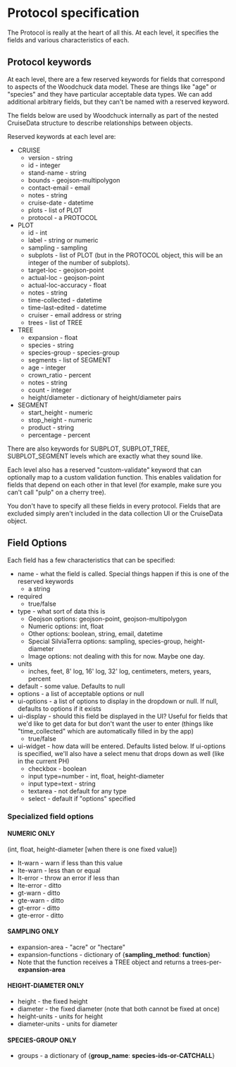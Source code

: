 # Protocol specification

The Protocol is really at the heart of all this.  At each level, it specifies
the fields and various characteristics of each.

## Protocol keywords

At each level, there are a few reserved keywords for fields that correspond to
aspects of the Woodchuck data model.  These are things like "age" or "species"
and they have particular acceptable data types.  We can add additional
arbitrary fields, but they can't be named with a reserved keyword.

The fields below are used by Woodchuck internally as part of the nested
CruiseData structure to describe relationships between objects.

Reserved keywords at each level are:

* CRUISE
  * version - string
  * id - integer
  * stand-name - string
  * bounds - geojson-multipolygon
  * contact-email - email
  * notes - string
  * cruise-date - datetime
  * plots - list of PLOT
  * protocol - a PROTOCOL
* PLOT
  * id - int
  * label - string or numeric
  * sampling - sampling
  * subplots - list of PLOT (but in the PROTOCOL object, this will be an integer of the number of subplots).
  * target-loc - geojson-point
  * actual-loc - geojson-point
  * actual-loc-accuracy - float
  * notes - string
  * time-collected - datetime
  * time-last-edited - datetime
  * cruiser - email address or string
  * trees - list of TREE
* TREE
  * expansion - float
  * species - string
  * species-group - species-group
  * segments - list of SEGMENT
  * age - integer
  * crown_ratio - percent
  * notes - string
  * count - integer
  * height/diameter - dictionary of height/diameter pairs
* SEGMENT
  * start_height - numeric
  * stop_height - numeric
  * product - string
  * percentage - percent

There are also keywords for SUBPLOT, SUBPLOT_TREE, SUBPLOT_SEGMENT levels which
are exactly what they sound like.

Each level also has a reserved "custom-validate" keyword that can optionally
map to a custom validation function.  This enables validation for fields that
depend on each other in that level (for example, make sure you can't call 
"pulp" on a cherry tree). 

You don't have to specify all these fields in every protocol.  Fields that are
excluded simply aren't included in the data collection UI or the CruiseData object.

## Field Options

Each field has a few characteristics that can be specified:

* name - what the field is called.  Special things happen if this is one of the reserved keywords
  * a string
* required
  * true/false
* type - what sort of data this is
  * Geojson options: geojson-point, geojson-multipolygon
  * Numeric options: int, float
  * Other options: boolean, string, email, datetime
  * Special SilviaTerra options: sampling, species-group, height-diameter
  * Image options: not dealing with this for now.  Maybe one day.
* units
  * inches, feet, 8' log, 16' log, 32' log, centimeters, meters, years, percent 
* default - some value.  Defaults to null
* options - a list of acceptable options or null
* ui-options - a list of options to display in the dropdown or null.  If null, defaults to options if it exists
* ui-display - should this field be displayed in the UI?  Useful for fields that we'd like to get data for but don't want the user to enter (things like "time_collected" which are automatically filled in by the app)
  * true/false
* ui-widget - how data will be entered.  Defaults listed below.  If ui-options is specified, we'll also have a select menu that drops down as well (like in the current PH)
  * checkbox - boolean
  * input type=number - int, float, height-diameter
  * input type=text - string
  * textarea - not default for any type
  * select - default if "options" specified

### Specialized field options

#### NUMERIC ONLY 

(int, float, height-diameter [when there is one fixed value])

* lt-warn - warn if less than this value
* lte-warn - less than or equal
* lt-error - throw an error if less than
* lte-error - ditto
* gt-warn - ditto
* gte-warn - ditto
* gt-error - ditto
* gte-error - ditto

#### SAMPLING ONLY

* expansion-area - "acre" or "hectare"
* expansion-functions - dictionary of {**sampling_method**: **function**}
* Note that the function receives a TREE object and returns a trees-per-**expansion-area**

#### HEIGHT-DIAMETER ONLY

* height - the fixed height
* diameter - the fixed diameter (note that both cannot be fixed at once)
* height-units - units for height
* diameter-units - units for diameter

#### SPECIES-GROUP ONLY

* groups - a dictionary of {**group_name**: **species-ids-or-CATCHALL**}
